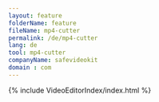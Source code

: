 ```yaml
---
layout: feature
folderName: feature
fileName: mp4-cutter
permalink: /de/mp4-cutter
lang: de
tool: mp4-cutter
companyName: safevideokit
domain : com
---
```


{% include VideoEditorIndex/index.html %}

   